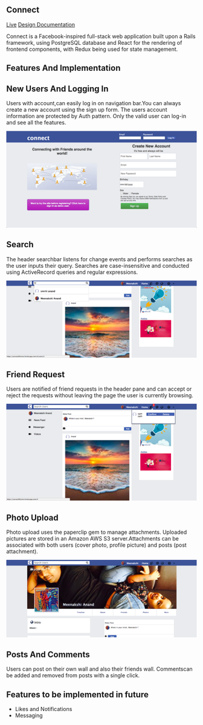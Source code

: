 ## Connect

[Live](https://connectfbclone.herokuapp.com/#/)
[Design Documentation](https://github.com/Meenakshi-Anand/Facebook-Clone/wiki)


Connect is a Facebook-inspired full-stack web application built upon a Rails framework, using PostgreSQL database and React for the rendering of frontend components, with Redux being used for state management.

## Features And Implementation

## New Users And Logging In

Users with account,can easily log in on navigation bar.You can always create a new account using the sign up form. The users account information are protected by Auth pattern. Only the valid user can log-in and see all the features.

![Log In / Sign Up](https://raw.githubusercontent.com/Meenakshi-Anand/Facebook-Clone/master/design_docs/Login%20Page.png)



## Search


The header searchbar listens for change events and performs searches as the user inputs their query. Searches are case-insensitive and conducted using ActiveRecord queries and regular expressions.

![Live](https://raw.githubusercontent.com/Meenakshi-Anand/Facebook-Clone/master/design_docs/Search.png)

## Friend Request

Users are notified of friend requests in the header pane and can accept or reject the requests without leaving the page the user is currently browsing.

![Live](https://raw.githubusercontent.com/Meenakshi-Anand/Facebook-Clone/master/design_docs/Friend_Request.png)

## Photo Upload

Photo upload uses the paperclip gem to manage attachments. Uploaded pictures are stored in an Amazon AWS S3 server.Attachments can be associated with both users (cover photo, profile picture) and posts (post attachment).

![Live](https://raw.githubusercontent.com/Meenakshi-Anand/Facebook-Clone/master/design_docs/Cover_photo.png)

## Posts And Comments

Users can post on their own wall and also their friends wall.
Commentscan be added and removed from posts with a single click.

## Features to be implemented in future
* Likes and Notifications
* Messaging
